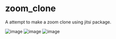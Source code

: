 # zoom_clone

A attempt to make a zoom clone using jitsi package.

![image](https://github.com/dev1abhi/Zoom-Clone/assets/132396257/5f50324b-ceb9-429d-90d6-4dd60421b0d5)
![image](https://github.com/dev1abhi/Zoom-Clone/assets/132396257/39b514df-173c-4822-8308-a84ed8b0853b)
![image](https://github.com/dev1abhi/Zoom-Clone/assets/132396257/3584da26-2b83-48b4-b869-0fa657268ba6)



